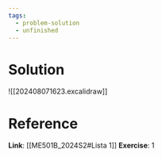 ```yaml
---
tags:
  - problem-solution
  - unfinished
---
```

# Solution
![[202408071623.excalidraw]]

# Reference
**Link**: [[ME501B_2024S2#Lista 1]]
**Exercise**: 1